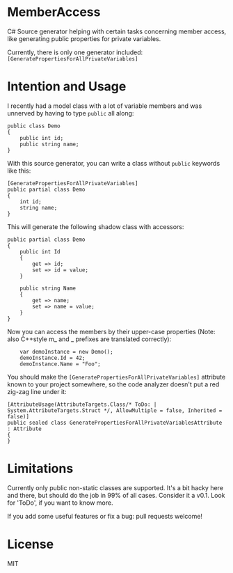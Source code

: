 # MemberAccess

C# Source generator helping with certain tasks concerning member access, like generating public properties for private variables.

Currently, there is only one generator included: ``[GeneratePropertiesForAllPrivateVariables]``

# Intention and Usage

I recently had a model class with a lot of variable members and was unnerved by having to type ``public`` all along:

    public class Demo
    {
        public int id;
        public string name;
    }

With this source generator, you can write a class without ``public`` keywords like this:

    [GeneratePropertiesForAllPrivateVariables]
    public partial class Demo
    {
        int id;
        string name;
    }

This will generate the following shadow class with accessors:

    public partial class Demo
    {
        public int Id
        {
            get => id;
            set => id = value;
        }

        public string Name
        {
            get => name;
            set => name = value;
        }
    }

Now you can access the members by their upper-case properties (Note: also C++style m_ and _ prefixes are translated correctly):

        var demoInstance = new Demo();
        demoInstance.Id = 42;
        demoInstance.Name = "Foo";

You should make the ``[GeneratePropertiesForAllPrivateVariables]`` attribute known to your project somewhere, so the code analyzer doesn't put a red zig-zag line under it:

    [AttributeUsage(AttributeTargets.Class/* ToDo: | System.AttributeTargets.Struct */, AllowMultiple = false, Inherited = false)]
    public sealed class GeneratePropertiesForAllPrivateVariablesAttribute : Attribute
    {
    }
    
# Limitations

Currently only public non-static classes are supported. It's a bit hacky here and there, but should do the job in 99% of all cases. Consider it a v0.1. Look for 'ToDo', if you want to know more.

If you add some useful features or fix a bug: pull requests welcome!

# License

MIT

